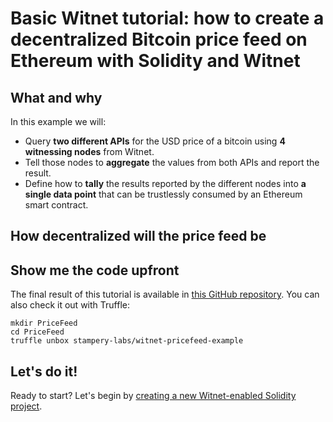 # Basic Witnet tutorial: how to create a decentralized Bitcoin price feed on Ethereum with Solidity and Witnet

## What and why

In this example we will:

- Query **two different APIs** for the USD price of a bitcoin using **4
  witnessing nodes** from Witnet.
- Tell those nodes to **aggregate** the values from both APIs and report
  the result.
- Define how to **tally** the results reported by the different nodes
  into **a single data point** that can be trustlessly consumed by an
  Ethereum smart contract.

## How decentralized will the price feed be

## Show me the code upfront

The final result of this tutorial is available in
[this GitHub repository][pricefeed]. You can also check it out with
Truffle:

```console
mkdir PriceFeed
cd PriceFeed
truffle unbox stampery-labs/witnet-pricefeed-example
```

## Let's do it!

Ready to start? Let's begin by [creating a new Witnet-enabled Solidity
project][create-project].


[pricefeed]: https://github.com/witnet/truffle-examples-pricefeed
[create-project]: ../create-project
